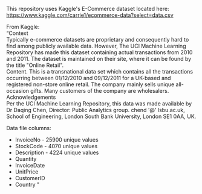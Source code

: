 This repository uses Kaggle's E-Commerce dataset located here: https://www.kaggle.com/carrie1/ecommerce-data?select=data.csv

From Kaggle:  
“Context  
Typically e-commerce datasets are proprietary and consequently hard to find among publicly available data. However, The UCI Machine Learning Repository has made this dataset containing actual transactions from 2010 and 2011. The dataset is maintained on their site, where it can be found by the title "Online Retail".  
Content. 
This is a transnational data set which contains all the transactions occurring between 01/12/2010 and 09/12/2011 for a UK-based and registered non-store online retail. The company mainly sells unique all-occasion gifts. Many customers of the company are wholesalers.  
Acknowledgements  
Per the UCI Machine Learning Repository, this data was made available by Dr Daqing Chen, Director: Public Analytics group. chend '@' lsbu.ac.uk, School of Engineering, London South Bank University, London SE1 0AA, UK.  

Data file columns:  
- InvoiceNo - 25900 unique values
- StockCode - 4070 unique values
- Description - 4224 unique values
- Quantity
- InvoiceDate
- UnitPrice
- CustomerID
- Country
"
